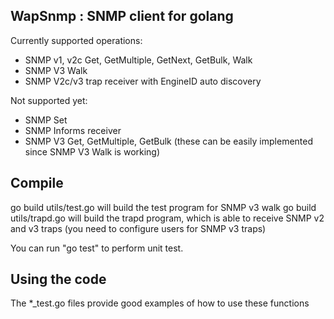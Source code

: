 WapSnmp : SNMP client for golang
--------------------------------
Currently supported operations:
* SNMP v1, v2c Get, GetMultiple, GetNext, GetBulk, Walk
* SNMP V3 Walk
* SNMP V2c/v3 trap receiver with EngineID auto discovery

Not supported yet:
* SNMP Set
* SNMP Informs receiver
* SNMP V3 Get, GetMultiple, GetBulk (these can be easily implemented since SNMP V3 Walk is working)

Compile
--------------------------------
go build utils/test.go  will build the test program for SNMP v3 walk
go build utils/trapd.go will build the trapd program, which is able to receive SNMP v2 and v3 traps (you need to configure
users for SNMP v3 traps)

You can run "go test" to perform unit test.

Using the code
---------------------------------
The *_test.go files provide good examples of how to use these functions



